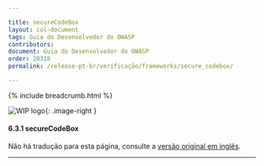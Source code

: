 ```yaml
---

title: secureCodeBox
layout: col-document
tags: Guia do Desenvolvedor do OWASP
contributors:
document: Guia do Desenvolvedor do OWASP
order: 28310
permalink: /release-pt-br/verificação/frameworks/secure_codebox/

---
```


{% include breadcrumb.html %}

<style type="text/css">
.image-right {
  height: 180px;
  display: block;
  margin-left: auto;
  margin-right: auto;
  float: right;
}
</style>

![WIP logo](../../../assets/images/dg_wip.png "Trabalho em andamento"){: .image-right }

#### 6.3.1 secureCodeBox

Não há tradução para esta página, consulte a [versão original em inglês][release080301].

----

[release080301]: https://github.com/OWASP/www-project-developer-guide/blob/main/draft/08-verification/03-frameworks/01-secure-codebox.md
